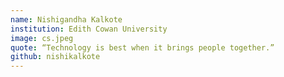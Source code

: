 ```yaml
---
name: Nishigandha Kalkote
institution: Edith Cowan University
image: cs.jpeg
quote: “Technology is best when it brings people together.”
github: nishikalkote
---
```

